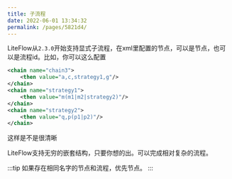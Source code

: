 ```yaml
---
title: 子流程
date: 2022-06-01 13:34:32
permalink: /pages/5821d4/
---
```


LiteFlow从`2.3.0`开始支持显式子流程，在xml里配置的节点，可以是节点，也可以是流程id。比如，你可以这么配置

```xml
<chain name="chain3">
    <then value="a,c,strategy1,g"/>
</chain>
<chain name="strategy1">
    <then value="m(m1|m2|strategy2)"/>
</chain>
<chain name="strategy2">
    <then value="q,p(p1|p2)"/>
</chain>
```

这样是不是很清晰

LiteFlow支持无穷的嵌套结构，只要你想的出。可以完成相对复杂的流程。

:::tip
如果存在相同名字的节点和流程，优先节点。
:::